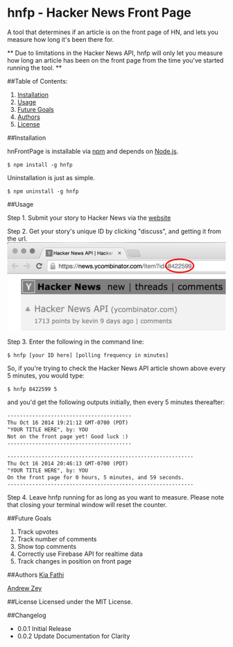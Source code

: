 hnfp - Hacker News Front Page
================================

A tool that determines if an article is on the front page of HN, and lets you measure
how long it's been there for.

** Due to limitations in the Hacker News API, hnfp will only let you measure how
long an article has been on the front page from the time you've started running
the tool. **

##Table of Contents:
1. [Installation](#installation)
1. [Usage](#usage)
1. [Future Goals](#future-goals)
1. [Authors](#authors)
1. [License](#license)

##Installation

hnFrontPage is installable via [npm](https://www.npmjs.org/) and depends on [Node.js](http://nodejs.org/).
```
$ npm install -g hnfp
```

Uninstallation is just as simple.
```
$ npm uninstall -g hnfp
```

##Usage

Step 1. Submit your story to Hacker News via the [website](https://news.ycombinator.com/submit)

Step 2. Get your story's unique ID by clicking "discuss", and getting it from the url.
![Hacker News unique ID](./img/ID.jpg)

Step 3. Enter the following in the command line:

```
$ hnfp [your ID here] [polling frequency in minutes]
```

So, if you're trying to check the Hacker News API article shown above every 5 minutes, you would type:
```
$ hnfp 8422599 5
```
and you'd get the following outputs initially, then every 5 minutes thereafter:
```
----------------------------------------
Thu Oct 16 2014 19:21:12 GMT-0700 (PDT)
"YOUR TITLE HERE", by: YOU
Not on the front page yet! Good luck :)
----------------------------------------
```

```
------------------------------------------------------------
Thu Oct 16 2014 20:46:13 GMT-0700 (PDT)
"YOUR TITLE HERE", by: YOU
On the front page for 0 hours, 5 minutes, and 59 seconds.
------------------------------------------------------------
```

Step 4. Leave hnfp running for as long as you want to measure. Please note that
closing your terminal window will reset the counter.

##Future Goals

1. Track upvotes
1. Track number of comments
1. Show top comments
1. Correctly use Firebase API for realtime data
1. Track changes in position on front page

##Authors
[Kia Fathi](http://github.com/kiafathi)

[Andrew Zey](http://github.com/andrewzey)

##License
Licensed under the MIT License.

##Changelog
- 0.0.1 Initial Release
- 0.0.2 Update Documentation for Clarity
